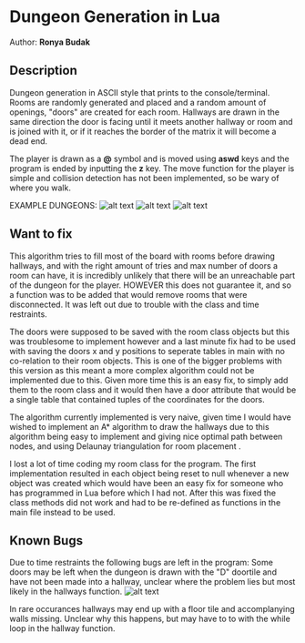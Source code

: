 # Dungeon Generation in Lua
Author: **Ronya Budak**
## Description
Dungeon generation in ASCII style that prints to the console/terminal. Rooms are randomly generated and placed and a random amount of openings, "doors" are created for each room. Hallways are drawn in the same direction the door is facing until it meets another hallway or room and is joined with it, or if it reaches the border of the matrix it will become a dead end. 

The player is drawn as a **@** symbol and is moved using **aswd** keys and the program is ended by inputting the **z** key. The move function for the player is simple and collision detection has not been implemented, so be wary of where you walk. 

EXAMPLE DUNGEONS:
![alt text](https://github.com/Liwow/LuaTest/blob/master/images/dungeon_example1.png)
![alt text](https://github.com/Liwow/LuaTest/blob/master/images/dungeon_example2.png)
![alt text](https://github.com/Liwow/LuaTest/blob/master/images/dungeon_example3.png)

## Want to fix
This algorithm tries to fill most of the board with rooms before drawing hallways, and with the right amount of tries and max number of doors a room can have, it is incredibly unlikely that there will be an unreachable part of the dungeon for the player. HOWEVER this does not guarantee it, and so a function was to be added that would remove rooms that were disconnected. It was left out due to trouble with the class and time restraints.

The doors were supposed to be saved with the room class objects but this was troublesome to implement however and a last minute fix had to be used with saving the doors x and y positions to seperate tables in main with no co-relation to their room objects. This is one of the bigger problems with this version as this meant a more complex algorithm could not be implemented due to this. Given more time this is an easy fix, to simply add them to the room class and it would then have a door attribute that would be a single table that contained tuples of the coordinates for the doors.

The algorithm currently implemented is very naive, given time I would have wished to implement an A* algorithm to draw the hallways due to this algorithm being easy to implement and giving nice optimal path between nodes, and using Delaunay triangulation for room placement . 

I lost a lot of time coding my room class for the program. The first implementation resulted in each object being reset to null whenever a new object was created which would have been an easy fix for someone who has programmed in Lua before which I had not. After this was fixed the class methods did not work and had to be re-defined as functions in the main file instead to be used.

## Known Bugs
Due to time restraints the following bugs are left in the program:
Some doors may be left when the dungeon is drawn with the "D" doortile and have not been made into a hallway, unclear where the problem lies but most likely in the hallways function.
![alt text](https://github.com/Liwow/LuaTest/blob/master/images/door_bug.png)

In rare occurances hallways may end up with a floor tile and accomplanying walls missing. Unclear why this happens, but may have to to with the while loop in the hallway function.

